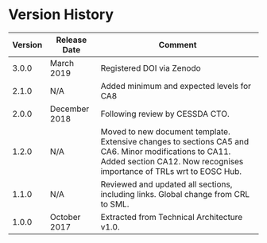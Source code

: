 # Version History

| **Version**  | **Release Date**  | **Comment** |
|--------------|-------------------|-------------|
| 3.0.0 | March 2019 |Registered DOI via Zenodo |
| 2.1.0 |N/A | Added minimum and expected levels for CA8 |
| 2.0.0 | December 2018 | Following review by CESSDA CTO. |
| 1.2.0 | N/A | Moved to new document template. Extensive changes to sections CA5 and CA6. Minor modifications to CA11. Added section CA12. Now recognises importance of TRLs wrt to EOSC Hub. |
| 1.1.0 | N/A | Reviewed and updated all sections, including links. Global change from CRL to SML. |
| 1.0.0 | October 2017 | Extracted from Technical Architecture v1.0. |
